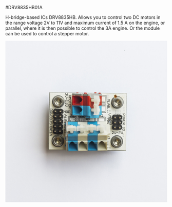 <!--- PrjInfo ---> <!--- Please remove this line after manually editing --->
<!--- 00a56be08b96043df9e37d6aff7b6990 --->
<!--- Created:20170112-18:22: ---> 
<!--- Author:Mlab: ---> 
<!--- AuthorEmail:mlab@mlab.cz: ---> 
<!--- Tags:imported: ---> 
<!--- Ust:http://www.ust.cz/shop/product_info.php?cPath=22_24&products_id=228&osCsid=nd8783lqmlq7t98fbhdjvv8vv2: ---> 
<!--- Name:DRV8835HB01A: --->
#DRV8835HB01A 
<!--- LongName --->

<!--- ELongName ---> 

<!--- Lead --->
H-bridge-based ICs DRV8835HB. Allows you to control two DC motors in the range voltage 2V to 11V and maximum current of 1.5 A on the engine, or parallel, where it is then possible to control the 3A engine. Or the module can be used to control a stepper motor.
<!--- ELead ---> 

![LeadImg](DOC/SRC/img/DRV8835HB01A_Top_Big.jpg) 


​
​
<!--- Description --->
<!--- EDescription --->
<!--- Content --->
<!--- EContent --->
            
